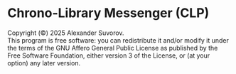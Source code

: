 # Chrono-Library Messenger (CLP)

Copyright (©) 2025 Alexander Suvorov.  
This program is free software: you can redistribute it and/or modify it under the terms of the GNU Affero General Public License as published by the Free Software Foundation, either version 3 of the License, or (at your option) any later version.